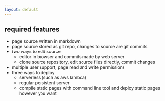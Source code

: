 ```yaml
---
layout: default
---
```


## required features

* page source written in markdown
* page source stored as git repo, changes to source are git commits
* two ways to edit source
  * editor in browser and commits made by web server
  * clone source repository, edit source files directly, commit changes
* multiple user support, page read and write permissions
* three ways to deploy
  * serverless (such as aws lambda)
  * regular persistent server
  * compile static pages with command line tool and deploy static pages however you want


